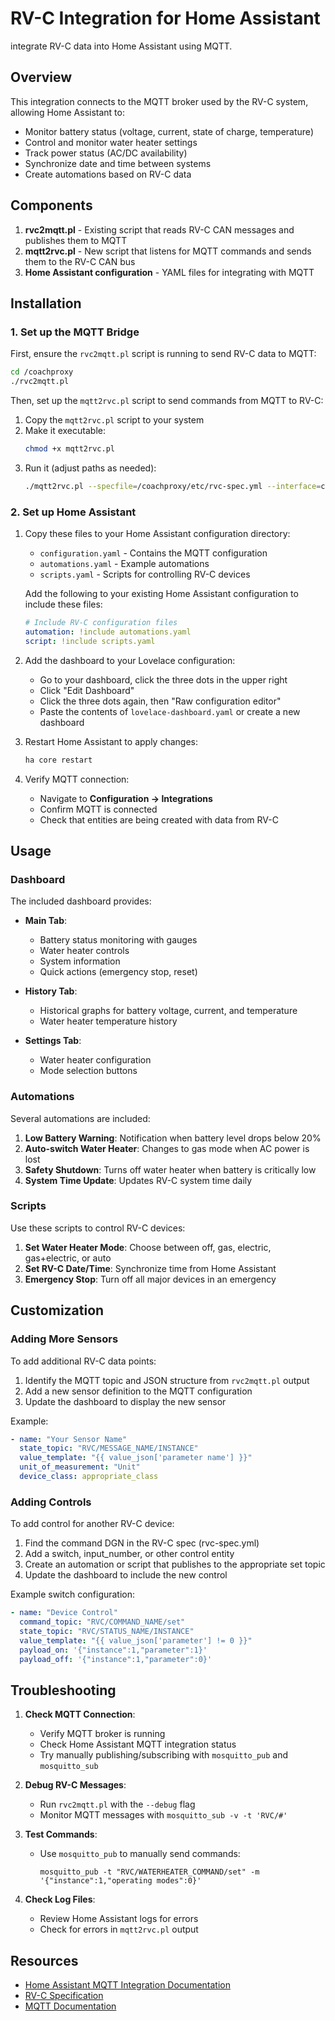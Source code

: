 # RV-C Integration for Home Assistant

integrate RV-C data into Home Assistant using MQTT.

## Overview

This integration connects to the MQTT broker used by the RV-C system, allowing Home Assistant to:

* Monitor battery status (voltage, current, state of charge, temperature)
* Control and monitor water heater settings
* Track power status (AC/DC availability)
* Synchronize date and time between systems
* Create automations based on RV-C data

## Components

1. **rvc2mqtt.pl** - Existing script that reads RV-C CAN messages and publishes them to MQTT
2. **mqtt2rvc.pl** - New script that listens for MQTT commands and sends them to the RV-C CAN bus
3. **Home Assistant configuration** - YAML files for integrating with MQTT

## Installation

### 1. Set up the MQTT Bridge

First, ensure the `rvc2mqtt.pl` script is running to send RV-C data to MQTT:

```bash
cd /coachproxy
./rvc2mqtt.pl
```

Then, set up the `mqtt2rvc.pl` script to send commands from MQTT to RV-C:

1. Copy the `mqtt2rvc.pl` script to your system
2. Make it executable:
   ```bash
   chmod +x mqtt2rvc.pl
   ```
3. Run it (adjust paths as needed):
   ```bash
   ./mqtt2rvc.pl --specfile=/coachproxy/etc/rvc-spec.yml --interface=can0
   ```

### 2. Set up Home Assistant

1. Copy these files to your Home Assistant configuration directory:
   * `configuration.yaml` - Contains the MQTT configuration
   * `automations.yaml` - Example automations
   * `scripts.yaml` - Scripts for controlling RV-C devices

   Add the following to your existing Home Assistant configuration to include these files:
   ```yaml
   # Include RV-C configuration files
   automation: !include automations.yaml
   script: !include scripts.yaml
   ```

2. Add the dashboard to your Lovelace configuration:
   * Go to your dashboard, click the three dots in the upper right
   * Click "Edit Dashboard"
   * Click the three dots again, then "Raw configuration editor"
   * Paste the contents of `lovelace-dashboard.yaml` or create a new dashboard

3. Restart Home Assistant to apply changes:
   ```bash
   ha core restart
   ```

4. Verify MQTT connection:
   * Navigate to **Configuration → Integrations**
   * Confirm MQTT is connected
   * Check that entities are being created with data from RV-C

## Usage

### Dashboard

The included dashboard provides:

* **Main Tab**:
  * Battery status monitoring with gauges
  * Water heater controls
  * System information
  * Quick actions (emergency stop, reset)

* **History Tab**:
  * Historical graphs for battery voltage, current, and temperature
  * Water heater temperature history

* **Settings Tab**:
  * Water heater configuration
  * Mode selection buttons

### Automations

Several automations are included:

1. **Low Battery Warning**: Notification when battery level drops below 20%
2. **Auto-switch Water Heater**: Changes to gas mode when AC power is lost
3. **Safety Shutdown**: Turns off water heater when battery is critically low
4. **System Time Update**: Updates RV-C system time daily

### Scripts

Use these scripts to control RV-C devices:

1. **Set Water Heater Mode**: Choose between off, gas, electric, gas+electric, or auto
2. **Set RV-C Date/Time**: Synchronize time from Home Assistant
3. **Emergency Stop**: Turn off all major devices in an emergency

## Customization

### Adding More Sensors

To add additional RV-C data points:

1. Identify the MQTT topic and JSON structure from `rvc2mqtt.pl` output
2. Add a new sensor definition to the MQTT configuration
3. Update the dashboard to display the new sensor

Example:
```yaml
- name: "Your Sensor Name"
  state_topic: "RVC/MESSAGE_NAME/INSTANCE"
  value_template: "{{ value_json['parameter name'] }}"
  unit_of_measurement: "Unit"
  device_class: appropriate_class
```

### Adding Controls

To add control for another RV-C device:

1. Find the command DGN in the RV-C spec (rvc-spec.yml)
2. Add a switch, input_number, or other control entity
3. Create an automation or script that publishes to the appropriate set topic
4. Update the dashboard to include the new control

Example switch configuration:
```yaml
- name: "Device Control"
  command_topic: "RVC/COMMAND_NAME/set"
  state_topic: "RVC/STATUS_NAME/INSTANCE"
  value_template: "{{ value_json['parameter'] != 0 }}"
  payload_on: '{"instance":1,"parameter":1}'
  payload_off: '{"instance":1,"parameter":0}'
```

## Troubleshooting

1. **Check MQTT Connection**:
   * Verify MQTT broker is running
   * Check Home Assistant MQTT integration status
   * Try manually publishing/subscribing with `mosquitto_pub` and `mosquitto_sub`

2. **Debug RV-C Messages**:
   * Run `rvc2mqtt.pl` with the `--debug` flag
   * Monitor MQTT messages with `mosquitto_sub -v -t 'RVC/#'`

3. **Test Commands**:
   * Use `mosquitto_pub` to manually send commands:
     ```
     mosquitto_pub -t "RVC/WATERHEATER_COMMAND/set" -m '{"instance":1,"operating modes":0}'
     ```

4. **Check Log Files**:
   * Review Home Assistant logs for errors
   * Check for errors in `mqtt2rvc.pl` output

## Resources

* [Home Assistant MQTT Integration Documentation](https://www.home-assistant.io/integrations/mqtt/)
* [RV-C Specification](https://www.rv-c.com/)
* [MQTT Documentation](https://mosquitto.org/documentation/)